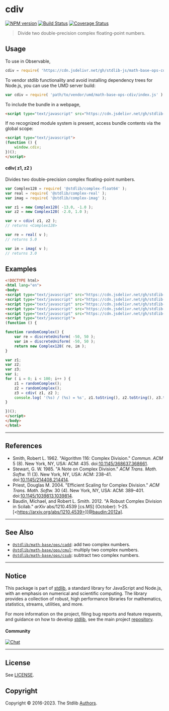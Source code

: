 <!--

@license Apache-2.0

Copyright (c) 2018 The Stdlib Authors.

Licensed under the Apache License, Version 2.0 (the "License");
you may not use this file except in compliance with the License.
You may obtain a copy of the License at

   http://www.apache.org/licenses/LICENSE-2.0

Unless required by applicable law or agreed to in writing, software
distributed under the License is distributed on an "AS IS" BASIS,
WITHOUT WARRANTIES OR CONDITIONS OF ANY KIND, either express or implied.
See the License for the specific language governing permissions and
limitations under the License.

-->

# cdiv

[![NPM version][npm-image]][npm-url] [![Build Status][test-image]][test-url] [![Coverage Status][coverage-image]][coverage-url] <!-- [![dependencies][dependencies-image]][dependencies-url] -->

> Divide two double-precision complex floating-point numbers.

<section class="intro">

</section>

<!-- /.intro -->



<section class="usage">

## Usage

To use in Observable,

```javascript
cdiv = require( 'https://cdn.jsdelivr.net/gh/stdlib-js/math-base-ops-cdiv@umd/browser.js' )
```

To vendor stdlib functionality and avoid installing dependency trees for Node.js, you can use the UMD server build:

```javascript
var cdiv = require( 'path/to/vendor/umd/math-base-ops-cdiv/index.js' )
```

To include the bundle in a webpage,

```html
<script type="text/javascript" src="https://cdn.jsdelivr.net/gh/stdlib-js/math-base-ops-cdiv@umd/browser.js"></script>
```

If no recognized module system is present, access bundle contents via the global scope:

```html
<script type="text/javascript">
(function () {
    window.cdiv;
})();
</script>
```

#### cdiv( z1, z2 )

Divides two double-precision complex floating-point numbers.

```javascript
var Complex128 = require( '@stdlib/complex-float64' );
var real = require( '@stdlib/complex-real' );
var imag = require( '@stdlib/complex-imag' );

var z1 = new Complex128( -13.0, -1.0 );
var z2 = new Complex128( -2.0, 1.0 );

var v = cdiv( z1, z2 );
// returns <Complex128>

var re = real( v );
// returns 5.0

var im = imag( v );
// returns 3.0
```

</section>

<!-- /.usage -->

<section class="examples">

## Examples

<!-- eslint no-undef: "error" -->

```html
<!DOCTYPE html>
<html lang="en">
<body>
<script type="text/javascript" src="https://cdn.jsdelivr.net/gh/stdlib-js/complex-float64@umd/browser.js"></script>
<script type="text/javascript" src="https://cdn.jsdelivr.net/gh/stdlib-js/random-base-discrete-uniform@umd/browser.js"></script>
<script type="text/javascript" src="https://cdn.jsdelivr.net/gh/stdlib-js/complex-real@umd/browser.js"></script>
<script type="text/javascript" src="https://cdn.jsdelivr.net/gh/stdlib-js/complex-imag@umd/browser.js"></script>
<script type="text/javascript" src="https://cdn.jsdelivr.net/gh/stdlib-js/math-base-ops-cdiv@umd/browser.js"></script>
<script type="text/javascript">
(function () {

function randomComplex() {
    var re = discreteUniform( -50, 50 );
    var im = discreteUniform( -50, 50 );
    return new Complex128( re, im );
}

var z1;
var z2;
var z3;
var i;
for ( i = 0; i < 100; i++ ) {
    z1 = randomComplex();
    z2 = randomComplex();
    z3 = cdiv( z1, z2 );
    console.log( '(%s) / (%s) = %s', z1.toString(), z2.toString(), z3.toString() );
}

})();
</script>
</body>
</html>
```

</section>

<!-- /.examples -->

* * *

<section class="references">

## References

-   Smith, Robert L. 1962. "Algorithm 116: Complex Division." _Commun. ACM_ 5 (8). New York, NY, USA: ACM: 435. doi:[10.1145/368637.368661][@smith:1962a].
-   Stewart, G. W. 1985. "A Note on Complex Division." _ACM Trans. Math. Softw._ 11 (3). New York, NY, USA: ACM: 238–41. doi:[10.1145/214408.214414][@stewart:1985a].
-   Priest, Douglas M. 2004. "Efficient Scaling for Complex Division." _ACM Trans. Math. Softw._ 30 (4). New York, NY, USA: ACM: 389–401. doi:[10.1145/1039813.1039814][@priest:2004a].
-   Baudin, Michael, and Robert L. Smith. 2012. "A Robust Complex Division in Scilab." _arXiv_ abs/1210.4539 \[cs.MS] (October): 1–25. [&lt;https://arxiv.org/abs/1210.4539>][@baudin:2012a].

</section>

<!-- /.references -->

<!-- Section for related `stdlib` packages. Do not manually edit this section, as it is automatically populated. -->

<section class="related">

* * *

## See Also

-   <span class="package-name">[`@stdlib/math-base/ops/cadd`][@stdlib/math/base/ops/cadd]</span><span class="delimiter">: </span><span class="description">add two complex numbers.</span>
-   <span class="package-name">[`@stdlib/math-base/ops/cmul`][@stdlib/math/base/ops/cmul]</span><span class="delimiter">: </span><span class="description">multiply two complex numbers.</span>
-   <span class="package-name">[`@stdlib/math-base/ops/csub`][@stdlib/math/base/ops/csub]</span><span class="delimiter">: </span><span class="description">subtract two complex numbers.</span>

</section>

<!-- /.related -->

<!-- Section for all links. Make sure to keep an empty line after the `section` element and another before the `/section` close. -->


<section class="main-repo" >

* * *

## Notice

This package is part of [stdlib][stdlib], a standard library for JavaScript and Node.js, with an emphasis on numerical and scientific computing. The library provides a collection of robust, high performance libraries for mathematics, statistics, streams, utilities, and more.

For more information on the project, filing bug reports and feature requests, and guidance on how to develop [stdlib][stdlib], see the main project [repository][stdlib].

#### Community

[![Chat][chat-image]][chat-url]

---

## License

See [LICENSE][stdlib-license].


## Copyright

Copyright &copy; 2016-2023. The Stdlib [Authors][stdlib-authors].

</section>

<!-- /.stdlib -->

<!-- Section for all links. Make sure to keep an empty line after the `section` element and another before the `/section` close. -->

<section class="links">

[npm-image]: http://img.shields.io/npm/v/@stdlib/math-base-ops-cdiv.svg
[npm-url]: https://npmjs.org/package/@stdlib/math-base-ops-cdiv

[test-image]: https://github.com/stdlib-js/math-base-ops-cdiv/actions/workflows/test.yml/badge.svg?branch=main
[test-url]: https://github.com/stdlib-js/math-base-ops-cdiv/actions/workflows/test.yml?query=branch:main

[coverage-image]: https://img.shields.io/codecov/c/github/stdlib-js/math-base-ops-cdiv/main.svg
[coverage-url]: https://codecov.io/github/stdlib-js/math-base-ops-cdiv?branch=main

<!--

[dependencies-image]: https://img.shields.io/david/stdlib-js/math-base-ops-cdiv.svg
[dependencies-url]: https://david-dm.org/stdlib-js/math-base-ops-cdiv/main

-->

[chat-image]: https://img.shields.io/gitter/room/stdlib-js/stdlib.svg
[chat-url]: https://app.gitter.im/#/room/#stdlib-js_stdlib:gitter.im

[stdlib]: https://github.com/stdlib-js/stdlib

[stdlib-authors]: https://github.com/stdlib-js/stdlib/graphs/contributors

[umd]: https://github.com/umdjs/umd
[es-module]: https://developer.mozilla.org/en-US/docs/Web/JavaScript/Guide/Modules

[deno-url]: https://github.com/stdlib-js/math-base-ops-cdiv/tree/deno
[umd-url]: https://github.com/stdlib-js/math-base-ops-cdiv/tree/umd
[esm-url]: https://github.com/stdlib-js/math-base-ops-cdiv/tree/esm
[branches-url]: https://github.com/stdlib-js/math-base-ops-cdiv/blob/main/branches.md

[stdlib-license]: https://raw.githubusercontent.com/stdlib-js/math-base-ops-cdiv/main/LICENSE

[@smith:1962a]: https://doi.org/10.1145/368637.368661

[@stewart:1985a]: https://doi.org/10.1145/214408.214414

[@priest:2004a]: https://doi.org/10.1145/1039813.1039814

[@baudin:2012a]: https://arxiv.org/abs/1210.4539

<!-- <related-links> -->

[@stdlib/math/base/ops/cadd]: https://github.com/stdlib-js/math-base-ops-cadd/tree/umd

[@stdlib/math/base/ops/cmul]: https://github.com/stdlib-js/math-base-ops-cmul/tree/umd

[@stdlib/math/base/ops/csub]: https://github.com/stdlib-js/math-base-ops-csub/tree/umd

<!-- </related-links> -->

</section>

<!-- /.links -->
